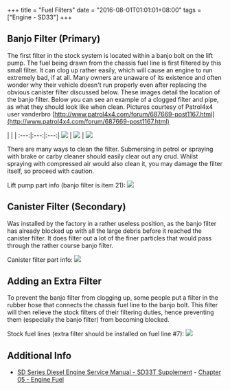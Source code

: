+++
title = "Fuel Filters"
date = "2016-08-01T01:01:01+08:00"
tags = ["Engine - SD33"]
+++

## Banjo Filter (Primary)

The first filter in the stock system is located within a banjo bolt on the lift pump. The fuel being drawn from the chassis fuel line is first filtered by this small filter. It can clog up rather easily, which will cause an engine to run extremely bad, if at all. Many owners are unaware of its existence and often wonder why their vehicle doesn't run properly even after replacing the obvious canister filter discussed below. These images detail the location of the banjo filter.
Below you can see an example of a clogged filter and pipe, as what they should look like when clean. Pictures courtesy of Patrol4x4 user vanderbro [http://www.patrol4x4.com/forum/687669-post1167.html](http://www.patrol4x4.com/forum/687669-post1167.html)

   |   |   |
:---:|:---:|:---:|
[![][Image: dirty 1]][Image: dirty 1] | [![][Image: dirty 2]][Image: dirty 2] | [![][Image: dirty 3]][Image: dirty 3]

There are many ways to clean the filter. Submersing in petrol or spraying with brake or carby cleaner should easily clear out any crud. Whilst spraying with compressed air would also clean it, you may damage the filter itself, so proceed with caution.

Lift pump part info (banjo filter is item 21): [![](http://static.nissan4u.com/epc_img/13523488119487.png)](http://nissan4u.com/parts/patrol_r/el_160/1984_1/type_1/fuel_and_engine_control/fuel_injection_pump/illustration_5/)

## Canister Filter (Secondary)

Was installed by the factory in a rather useless position, as the banjo filter has already blocked up with all the large debris before it reached the canister filter. It does filter out a lot of the finer particles that would pass through the rather course banjo filter.

Canister filter part info: [![](http://static.nissan4u.com/epc_img/13521099094754.png)](http://nissan4u.com/parts/patrol_r/el_160/1984_1/type_1/fuel_and_engine_control/fuel_strainer_and_fuel_hose/)

## Adding an Extra Filter

To prevent the banjo filter from clogging up, some people put a filter in the rubber hose that connects the chassis fuel line to the banjo bolt. This filter will then relieve the stock filters of their filtering duties, hence preventing them (especially the banjo filter) from becoming blocked.

Stock fuel lines (extra filter should be installed on fuel line #7): [![](http://static.nissan4u.com/epc_img/13521488042762.png)](http://nissan4u.com/parts/patrol_r/el_160/1984_1/type_1/fuel_and_engine_control/fuel_tank_and_fuel_piping/illustration_1/)

## Additional Info

*   [SD Series Diesel Engine Service Manual - SD33T Supplement](/service-manuals/sd-series-diesel-engine-service-manual-sd33t-supplement-supplement) - [Chapter 05 - Engine Fuel](/service-manuals/sd-series-diesel-engine-service-manual-sd33t-supplement-supplement/chapter-05-engine-fuel)


[Image: dirty 1]: /wiki/engine-sd33/fuel-filters/blocked-banjo-filter-1.jpg
[Image: dirty 2]: /wiki/engine-sd33/fuel-filters/blocked-filter-pipe.jpg
[Image: dirty 3]: /wiki/engine-sd33/fuel-filters/clean-banjo-filter.jpg
